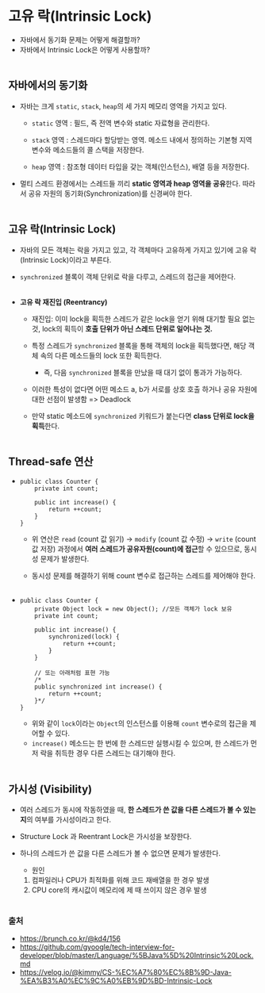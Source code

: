 # 고유 락(Intrinsic Lock)
- 자바에서 동기화 문제는 어떻게 해결할까?
- 자바에서 Intrinsic Lock은 어떻게 사용할까?
<br></br>

## 자바에서의 동기화
- 자바는 크게 `static`, `stack`, `heap`의 세 가지 메모리 영역을 가지고 있다. 
    - `static` 영역 : 필드, 즉 전역 변수와 static 자료형을 관리한다.

    - `stack` 영역 : 스레드마다 할당받는 영역. 메소드 내에서 정의하는 기본형 지역 변수와 메소드들의 콜 스택을 저장한다.

    - `heap` 영역 : 참조형 데이터 타입을 갖는 객체(인스턴스), 배열 등을 저장한다.

- 멀티 스레드 환경에서는 스레드들 끼리 **static 영역과 heap 영역을 공유**한다. 따라서 공유 자원의 동기화(Synchronization)를 신경써야 한다.
<br></br>

## 고유 락(Intrinsic Lock)
- 자바의 모든 객체는 락을 가지고 있고, 각 객체마다 고유하게 가지고 있기에 고유 락(Intrinsic Lock)이라고 부른다.

- `synchronized` 블록이 객체 단위로 락을 다루고, 스레드의 접근을 제어한다.
<br></br>

- **고유 락 재진입 (Reentrancy)**
    - 재진입: 이미 lock을 획득한 스레드가 같은 lock을 얻기 위해 대기할 필요 없는 것, lock의 획득이 **호출 단위가 아닌 스레드 단위로 일어나는 것.**
    
    - 특정 스레드가 `synchronized` 블록을 통해 객체의 lock을 획득했다면, 해당 객체 속의 다른 메소드들의 lock 또한 획득한다. 
        - 즉, 다음 `synchronized` 블록을 만났을 때 대기 없이 통과가 가능하다.

    - 이러한 특성이 없다면 어떤 메소드 a, b가 서로를 상호 호출 하거나 공유 자원에 대한 선점이 발생함 => Deadlock

    - 만약 static 메소드에 `synchronized` 키워드가 붙는다면 **class 단위로 lock을 획득**한다.
<br></br>

## Thread-safe 연산
-   ```
    public class Counter {
        private int count;

        public int increase() {
            return ++count;
        }
    }
    ```
    - 위 연산은 `read` (count 값 읽기) → `modify` (count 값 수정) → `write` (count 값 저장) 과정에서 **여러 스레드가 공유자원(count)에 접근**할 수 있으므로, 동시성 문제가 발생한다.
    
    - 동시성 문제를 해결하기 위해 count 변수로 접근하는 스레드를 제어해야 한다.
    <br></br>

-   ```
    public class Counter {
        private Object lock = new Object(); //모든 객체가 lock 보유
        private int count;

        public int increase() {
            synchronized(lock) {
                return ++count;
            }
        }

        // 또는 아래처럼 표현 가능
        /*
        public synchronized int increase() {
            return ++count;
        }*/
    }
    ```
    - 위와 같이 `lock`이라는 `Object`의 인스턴스를 이용해 `count` 변수로의 접근을 제어할 수 있다.
    - `increase()` 메소드는 한 번에 한 스레드만 실행시킬 수 있으며, 한 스레드가 먼저 락을 취득한 경우 다른 스레드는 대기해야 한다.
<br></br>

## 가시성 (Visibility)
- 여러 스레드가 동시에 작동하였을 때, **한 스레드가 쓴 값을 다른 스레드가 볼 수 있는지**의 여부를 가시성이라고 한다.

- Structure Lock 과 Reentrant Lock은 가시성을 보장한다.

- 하나의 스레드가 쓴 값을 다른 스레드가 볼 수 없으면 문제가 발생한다.
    - 원인
    1. 컴파일러나 CPU가 최적화를 위해 코드 재배열을 한 경우 발생
    2. CPU core의 캐시값이 메모리에 제 때 쓰이지 않은 경우 발생
<br></br>

### 출처
- https://brunch.co.kr/@kd4/156
- https://github.com/gyoogle/tech-interview-for-developer/blob/master/Language/%5BJava%5D%20Intrinsic%20Lock.md
- https://velog.io/@kimmy/CS-%EC%A7%80%EC%8B%9D-Java-%EA%B3%A0%EC%9C%A0%EB%9D%BD-Intrinsic-Lock